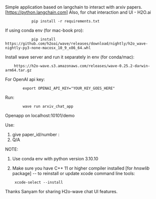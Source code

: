 Simple application based on langchain to interact with arxiv papers. [https://python.langchain.com]
Also, for chat interaction and UI - H2O.ai

                pip install -r requirements.txt

If using conda env (for mac-book pro): 

                pip install https://github.com/h2oai/wave/releases/download/nightly/h2o_wave-nightly-py3-none-macosx_10_9_x86_64.whl

Install wave server and run it separately in env (for conda/mac): 
    
        https://h2o-wave.s3.amazonaws.com/releases/wave-0.25.2-darwin-arm64.tar.gz


For OpenAI api key: 
        
            export OPENAI_API_KEY="YOUR_KEY_GOES_HERE"

Run: 
    
            wave run arxiv_chat_app 

Openapp on localhost:10101/demo 

Use: 

1. give paper_id/number :
2. Q/A



NOTE: 
1. Use conda env with python version 3.10.10
2. Make sure you have C++ 11 or higher compiler installed [for $hnswlib$ package]
-- to reinstall or update xcode command line tools: 
       
        xcode-select --install


Thanks Sanyam for sharing H2o-wave chat UI features.
